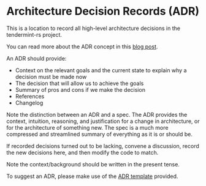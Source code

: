 # Architecture Decision Records (ADR)

This is a location to record all high-level architecture decisions in the
tendermint-rs project.

You can read more about the ADR concept in this [blog
post](https://product.reverb.com/documenting-architecture-decisions-the-reverb-way-a3563bb24bd0#.78xhdix6t).

An ADR should provide:

- Context on the relevant goals and the current state to explain why a decision
  must be made now
- The decision that will allow us to achieve the goals
- Summary of pros and cons if we make the decision
- References
- Changelog

Note the distinction between an ADR and a spec. The ADR provides the context,
intuition, reasoning, and justification for a change in architecture, or for the
architecture of something new. The spec is a much more compressed and
streamlined summary of everything as it is or should be.

If recorded decisions turned out to be lacking, convene a discussion, record the
new decisions here, and then modify the code to match.

Note the context/background should be written in the present tense.

To suggest an ADR, please make use of the [ADR template](./adr-template.md)
provided.

